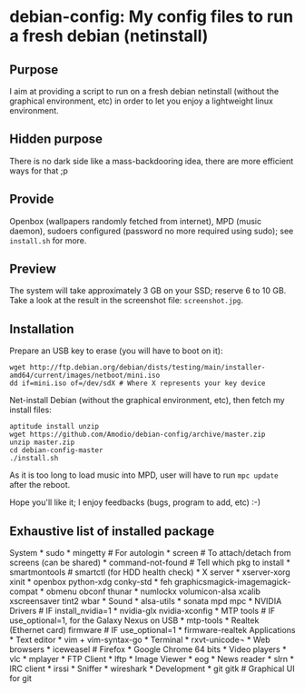 debian-config: My config files to run a fresh debian (netinstall)
==============

Purpose
-------

I aim at providing a script to run on a fresh debian netinstall (without the
graphical environment, etc) in order to let you enjoy a lightweight linux
environment.


Hidden purpose
--------------

There is no dark side like a mass-backdooring idea, there are more efficient
ways for that ;p


Provide
-------

Openbox (wallpapers randomly fetched from internet), MPD (music daemon), sudoers
configured (password no more required using sudo); see `install.sh` for more.


Preview
-------

The system will take approximately 3 GB on your SSD; reserve 6 to 10 GB.
Take a look at the result in the screenshot file: `screenshot.jpg`.


Installation
------------

Prepare an USB key to erase (you will have to boot on it):
```
wget http://ftp.debian.org/debian/dists/testing/main/installer-amd64/current/images/netboot/mini.iso
dd if=mini.iso of=/dev/sdX # Where X represents your key device
```

Net-install Debian (without the graphical environment, etc), then fetch my install files:
```
aptitude install unzip
wget https://github.com/Amodio/debian-config/archive/master.zip
unzip master.zip
cd debian-config-master
./install.sh
```
As it is too long to load music into MPD, user will have to run `mpc update`
after the reboot.

Hope you'll like it; I enjoy feedbacks (bugs, program to add, etc) :-)


Exhaustive list of installed package
------------------------------------

System
    * sudo
    * mingetty # For autologin
    * screen   # To attach/detach from screens (can be shared)
    * command-not-found # Tell which pkg to install
    * smartmontools     # smartctl (for HDD health check)
    * X server
        * xserver-xorg xinit
        * openbox python-xdg conky-std
        * feh graphicsmagick-imagemagick-compat
        * obmenu obconf thunar
        * numlockx volumicon-alsa xcalib xscreensaver tint2 wbar
    * Sound
        * alsa-utils
        * sonata mpd mpc
    * NVIDIA Drivers # IF install_nvidia=1
        * nvidia-glx nvidia-xconfig
    * MTP tools # IF use_optional=1, for the Galaxy Nexus on USB
        * mtp-tools
    * Realtek (Ethernet card) firmware # IF use_optional=1
        * firmware-realtek
Applications
    * Text editor
        * vim + vim-syntax-go
    * Terminal
        * rxvt-unicode¬
    * Web browsers
        * iceweasel # Firefox
        * Google Chrome 64 bits
    * Video players
        * vlc
        * mplayer
    * FTP Client
        * lftp
    * Image Viewer
        * eog
    * News reader
        * slrn
    * IRC client
        * irssi
    * Sniffer
        * wireshark
    * Development
        * git gitk # Graphical UI for git
